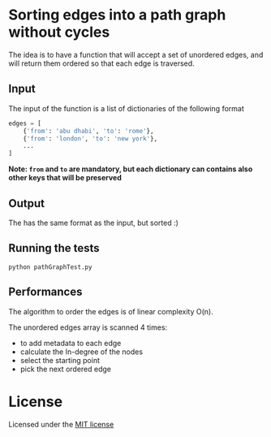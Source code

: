 # Sorting edges into a path graph without cycles

The idea is to have a function that will accept a set of unordered edges, and will return them ordered so that each edge is traversed.

## Input

The input of the function is a list of dictionaries of the following format

```python
edges = [
    {'from': 'abu dhabi', 'to': 'rome'},
    {'from': 'london', 'to': 'new york'},
    ...
]
```

**Note: `from` and `to` are mandatory, but each dictionary can contains also other keys that will be preserved**

## Output

The has the same format as the input, but sorted :)

## Running the tests

```
python pathGraphTest.py
```

## Performances

The algorithm to order the edges is of linear complexity O(n).

The unordered edges array is scanned 4 times:

- to add metadata to each edge
- calculate the In-degree of the nodes
- select the starting point
- pick the next ordered edge

# License

Licensed under the [MIT license](http://opensource.org/licenses/MIT)
